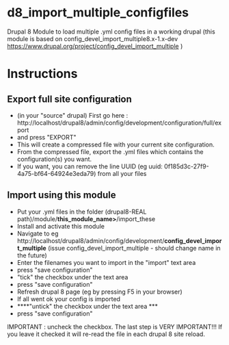 # d8_import_multiple_configfiles
Drupal 8 Module to load multiple .yml config files in a working drupal 
(this module is based on config_devel_import_multiple8.x-1.x-dev https://www.drupal.org/project/config_devel_import_multiple )




# Instructions
## Export full site configuration
- (in your "source" drupal) First go here : http://localhost/drupal8/admin/config/development/configuration/full/export
- and press "EXPORT"
- This will create a compressed file with your current site configuration.
- From the compressed file, export the .yml files which contains the configuration(s) you want.
- If you want, you can remove the line UUID (eg uuid: 0f185d3c-27f9-4a75-bf64-64924e3eda79) from all your files

## Import using this module
- Put your .yml files in the folder (drupal8-REAL path)/module/**this_module_name>**/import_these
- Install and activate this module
- Navigate to eg http://localhost/drupal8/admin/config/development/**config_devel_import_multiple**  (issue config_devel_import_multiple - should change name in the future)
- Enter the filenames you want to import in the "import" text area
- press "save configuration"
- "tick" the checkbox under the text area
- press "save configuration"
- Refresh drupal 8 page (eg by pressing F5 in your browser)
- If all went ok your config is imported
- ****"untick" the checkbox under the text area ***
- press "save configuration"

IMPORTANT : uncheck the checkbox. The last step is VERY IMPORTANT!!! If you leave it checked it will re-read the file in each drupal 8 site reload.

